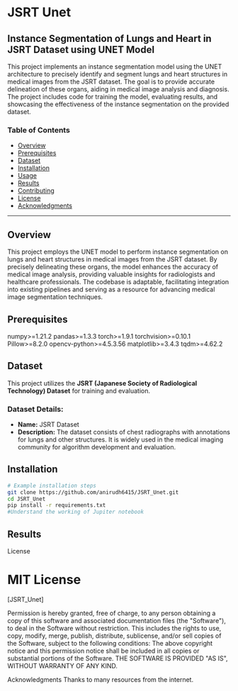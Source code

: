 # JSRT Unet
## Instance Segmentation of Lungs and Heart in JSRT Dataset using UNET Model

This project implements an instance segmentation model using the UNET architecture to precisely identify and segment lungs and heart structures in medical images from the JSRT dataset. The goal is to provide accurate delineation of these organs, aiding in medical image analysis and diagnosis. The project includes code for training the model, evaluating results, and showcasing the effectiveness of the instance segmentation on the provided dataset.

### Table of Contents

- [Overview](#overview)
- [Prerequisites](#prerequisites)
- [Dataset](#dataset)
- [Installation](#installation)
- [Usage](#usage)
- [Results](#results)
- [Contributing](#contributing)
- [License](#license)
- [Acknowledgments](#acknowledgments)

---

## Overview

This project employs the UNET model to perform instance segmentation on lungs and heart structures in medical images from the JSRT dataset. By precisely delineating these organs, the model enhances the accuracy of medical image analysis, providing valuable insights for radiologists and healthcare professionals. The codebase is adaptable, facilitating integration into existing pipelines and serving as a resource for advancing medical image segmentation techniques.

## Prerequisites

numpy>=1.21.2
pandas>=1.3.3
torch>=1.9.1
torchvision>=0.10.1
Pillow>=8.2.0
opencv-python>=4.5.3.56
matplotlib>=3.4.3
tqdm>=4.62.2

## Dataset

This project utilizes the **JSRT (Japanese Society of Radiological Technology) Dataset** for training and evaluation.
### Dataset Details:

- **Name:** JSRT Dataset
- **Description:** The dataset consists of chest radiographs with annotations for lungs and other structures. It is widely used in the medical imaging community for algorithm development and evaluation.


## Installation
```bash
# Example installation steps
git clone https://github.com/anirudh6415/JSRT_Unet.git
cd JSRT_Unet
pip install -r requirements.txt
#Understand the working of Jupiter notebook
```

## Results


License
# MIT License

[JSRT_Unet]

Permission is hereby granted, free of charge, to any person obtaining a copy of this software and associated documentation files (the "Software"), to deal in the Software without restriction. This includes the rights to use, copy, modify, merge, publish, distribute, sublicense, and/or sell copies of the Software, subject to the following conditions:
The above copyright notice and this permission notice shall be included in all copies or substantial portions of the Software.
THE SOFTWARE IS PROVIDED "AS IS", WITHOUT WARRANTY OF ANY KIND.

Acknowledgments
Thanks to many resources from the internet.

